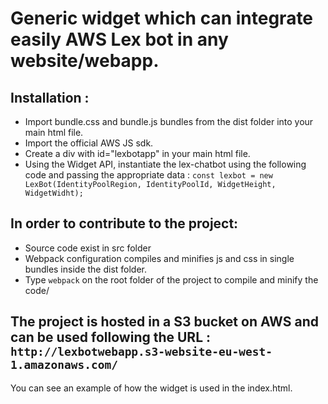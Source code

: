 
# Generic widget which can integrate easily AWS Lex bot in any website/webapp.

## Installation : 
  - Import bundle.css and bundle.js bundles from the dist folder into your main html file.
  - Import the official AWS JS sdk.
  - Create a div with id="lexbotapp" in your main html file.
  - Using the Widget API, instantiate the lex-chatbot using the following code and passing the appropriate data : ``` const lexbot = new LexBot(IdentityPoolRegion, IdentityPoolId, WidgetHeight, WidgetWidht); ```
  

## In order to contribute to the project: 
  - Source code exist in src folder
  - Webpack configuration compiles and minifies js and css in single bundles inside the dist folder.
  - Type ```webpack``` on the root folder of the project to compile and minify the code/


## The project is hosted in a S3 bucket on AWS and can be used following the URL :  ```http://lexbotwebapp.s3-website-eu-west-1.amazonaws.com/```

You can see an example of how the widget is used in the index.html.
